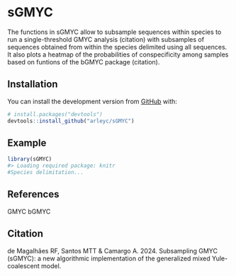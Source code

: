 
<!-- README.md is generated from README.Rmd. Please edit that file -->

# sGMYC

<!-- badges: start -->
<!-- badges: end -->

The functions in sGMYC allow to subsample sequences within species to
run a single-threshold GMYC analysis (citation) with subsamples of
sequences obtained from within the species delimited using all
sequences. It also plots a heatmap of the probabilities of
conspecificity among samples based on funtions of the bGMYC package
(citation).

## Installation

You can install the development version from
[GitHub](https://github.com/) with:

``` r
# install.packages("devtools")
devtools::install_github("arleyc/sGMYC")
```

## Example

``` r
library(sGMYC)
#> Loading required package: knitr
#Species delimitation...
```

## References

GMYC bGMYC

## Citation

de Magalhães RF, Santos MTT & Camargo A. 2024. Subsampling GMYC (sGMYC):
a new algorithmic implementation of the generalized mixed
Yule-coalescent model.
